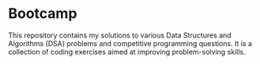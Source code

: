 # Bootcamp
This repository contains my solutions to various Data Structures and Algorithms (DSA) problems and competitive programming questions. It is a collection of coding exercises aimed at improving problem-solving skills.
